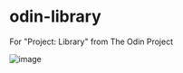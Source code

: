 # odin-library
For "Project: Library" from The Odin Project

![image](https://user-images.githubusercontent.com/33594615/185504216-20e313e4-90c6-4faf-893f-226f1975137b.png)
